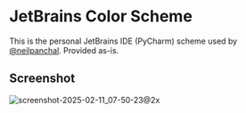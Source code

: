 # JetBrains Color Scheme

This is the personal JetBrains IDE (PyCharm) scheme used by [@neilpanchal](https://github.com/neilpanchal). Provided as-is.

## Screenshot
![screenshot-2025-02-11_07-50-23@2x](https://github.com/user-attachments/assets/47590f0f-a6ca-4d6b-9e73-58f5861b2c7b)
